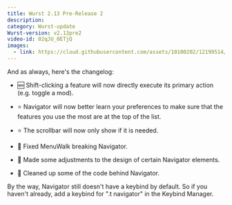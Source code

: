 ```yaml
---
title: Wurst 2.13 Pre-Release 2
description:
category: Wurst-update
Wurst-version: v2.13pre2
video-id: 02qJU_0ETjQ
images:
  - link: https://cloud.githubusercontent.com/assets/10100202/12199514/ecbe8d52-b618-11e5-8518-a47de7cc1980.jpg
---
```

And as always, here's the changelog:

- :new: Shift-clicking a feature will now directly execute its primary action (e.g. toggle a mod).

- :star: Navigator will now better learn your preferences to make sure that the features you use the most are at the top of the list.

- :star: The scrollbar will now only show if it is needed.

- :bug: Fixed MenuWalk breaking Navigator.

- :art: Made some adjustments to the design of certain Navigator elements.

- :gem: Cleaned up some of the code behind Navigator.

By the way, Navigator still doesn't have a keybind by default. So if you haven't already, add a keybind for ".t navigator" in the Keybind Manager.
